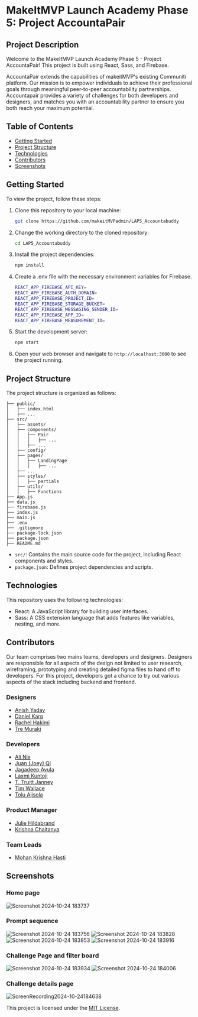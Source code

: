 # MakeItMVP Launch Academy Phase 5: Project AccountaPair

## Project Description

Welcome to the MakeItMVP Launch Academy Phase 5 - Project AccountaPair! This project is built using React, Sass, and Firebase. 

AccountaPair extends the capabilities of makeitMVP's existing Communiti platform. Our mission is to empower individuals to achieve their professional goals through meaningful peer-to-peer accountability partnerships. Accountapair provides a variety of challenges for both developers and designers, and matches you with an accountability partner to ensure you both reach your maximum potential. 

## Table of Contents

- [Getting Started](#getting-started)
- [Project Structure](#project-structure)
- [Technologies](#technologies)
- [Contributors](#contributors)
- [Screenshots](#Screenshots)

## Getting Started

To view the project, follow these steps:

1. Clone this repository to your local machine:

   ```bash
   git clone https://github.com/makeitMVPadmin/LAP5_Accountabuddy
   ```

2. Change the working directory to the cloned repository:

   ```bash
   cd LAP5_Accountabuddy
   ```

3. Install the project dependencies:

   ```bash
   npm install
   ```

4. Create a .env file with the necessary environment variables for Firebase.

   ```bash
   REACT_APP_FIREBASE_API_KEY=
   REACT_APP_FIREBASE_AUTH_DOMAIN=
   REACT_APP_FIREBASE_PROJECT_ID=
   REACT_APP_FIREBASE_STORAGE_BUCKET=
   REACT_APP_FIREBASE_MESSAGING_SENDER_ID=
   REACT_APP_FIREBASE_APP_ID=
   REACT_APP_FIREBASE_MEASUREMENT_ID=
   ```

5. Start the development server:

   ```bash
   npm start
   ```

6. Open your web browser and navigate to `http://localhost:3000` to see the project running.

## Project Structure

The project structure is organized as follows:

```
├── public/
│   ├── index.html
│   ├── ...
├── src/
│   ├── assets/
│   ├── components/
│   │   ├── Pair
│   │   │   ├── ...
│   │   ├── ...
│   ├── config/
│   ├── pages/
│   │   ├── LandingPage
│   │   │   ├── ...
│   ├── ...
│   ├── styles/
│   │   ├── partials
│   ├── utils/
│   │   ├── Functions
├── App.js
├── data.js
├── firebase.js
├── index.js
├── main.js
├── .env
├── .gitignore
├── package-lock.json
├── package.json
├── README.md
```

- `src/`: Contains the main source code for the project, including React components and styles.
- `package.json`: Defines project dependencies and scripts.

## Technologies

This repository uses the following technologies:

- React: A JavaScript library for building user interfaces.
- Sass: A CSS extension language that adds features like variables, nesting, and more.

## Contributors

Our team comprises two mains teams, developers and designers. Designers are responsible for all aspects of the design not limited to user research, wireframing, prototyping and creating detailed figma files to hand off to developers. For this project, developers got a chance to try out various aspects of the stack including backend and frontend. 

### Designers

- [Anish Yadav](https://www.linkedin.com/in/anishyadav1/)
- [Daniel Karp](https://www.linkedin.com/in/danielnoahkarp/)
- [Rachel Hakimi](https://www.linkedin.com/in/rachel-hakimi/)
- [Tre Muraki](https://www.linkedin.com/in/tre-muraki/)

### Developers

- [Ali Nix](https://www.linkedin.com/in/ali-nix-38b9b9126/)
- [Juan (Joey) Qi](https://www.linkedin.com/in/juan-qi/)
- [Jagadeep Avula](https://www.linkedin.com/in/jagadeepavula/)
- [Laxmi Kuntoji](http://linkedin.com/in/laxmi-kuntoji)
- [T. Truitt Janney ](https://www.linkedin.com/in/t-truitt-janney/)
- [Tim Wallace](https://www.linkedin.com/in/timothy-wallace-dev/)
- [Tolu Ajisola](https://www.linkedin.com/in/toluwalope-ajisola/)

### Product Manager

- [Julie Hildabrand](https://www.linkedin.com/in/julie-hildabrand-29857a184/)
- [Krishna Chaitanya](linkedin.com/in/krishna-chaitanya-tumuluru-846855189)

### Team Leads

- [Mohan Krishna Hasti](https://www.linkedin.com/in/mohankrishnahasti/)

## Screenshots


### Home page

![Screenshot 2024-10-24 183737](https://github.com/user-attachments/assets/2514ea5f-eb48-481e-b4b1-bbf698183b03)


### Prompt sequence 
![Screenshot 2024-10-24 183756](https://github.com/user-attachments/assets/0a7a7742-aae2-49c1-b64d-6476663ed914)
![Screenshot 2024-10-24 183828](https://github.com/user-attachments/assets/4929e0b0-cdbf-44db-bbd8-15d68db36fc1)
![Screenshot 2024-10-24 183853](https://github.com/user-attachments/assets/5718b5d0-d27f-4c59-988b-58f654d9ffc4)
![Screenshot 2024-10-24 183916](https://github.com/user-attachments/assets/c5cf97d8-adba-47ed-81dc-41b934ce759c)

### Challenge Page and filter board
![Screenshot 2024-10-24 183934](https://github.com/user-attachments/assets/942a8d54-09f8-49be-a892-c37ca798c001)
![Screenshot 2024-10-24 184006](https://github.com/user-attachments/assets/d33cc599-f1c0-4251-bf3c-72070f1141b9)

### Challenge details page
![ScreenRecording2024-10-24184638](https://github.com/user-attachments/assets/0a6ba326-a794-4526-949f-46f9e7cfd941)


This project is licensed under the [MIT License](LICENSE).
